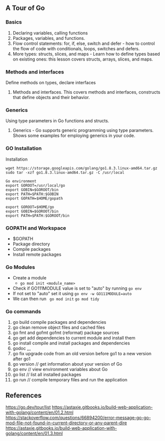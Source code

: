 ## A Tour of Go

### Basics
1. Declaring variables, calling functions
2. Packages, variables, and functions.
3. Flow control statements: for, if, else, switch and defer - how to control the flow of code with conditionals, loops, switches and defers.
4. More types: structs, slices, and maps - Learn how to define types based on existing ones: this lesson covers structs, arrays, slices, and maps.

### Methods and interfaces
Define methods on types, declare interfaces
1. Methods and interfaces. This covers methods and interfaces, constructs that define objects and their behavior.

### Generics
Using type parameters in Go functions and structs.
1. Generics - Go supports generic programming using type parameters. Shows some examples for employing generics in your code.

### GO Installation
Installation
```
wget https://storage.googleapis.com/golang/go1.8.3.linux-amd64.tar.gz
sudo tar -xzf go1.8.3.linux-amd64.tar.gz -C /usr/local 

Go environment
export GOROOT=/usr/local/go
export GOBIN=$GOROOT/bin
export PATH=$PATH:$GOBIN
export GOPATH=$HOME/gopath
```

```
export GOROOT=$HOME/go
export GOBIN=$GOROOT/bin
export PATH=$PATH:$GOROOT/bin
```

### GOPATH and Workspace 
- $GOPATH
- Package directory
- Compile packages
- Install remote packages

### Go Modules 
- Create a module
  - ```go mod init <module_name>```
- Check if GO111MODULE value is set to "auto" by running ```go env```
- If not set to "auto" set it using ```go env -w GO111MODULE=auto```
- We can then run ``` go mod init```  ```go mod tidy```

### Go commands
1. go build
   compile packages and dependencies
2. go clean
   remove object files and cached files
3. go fmt and gofmt
   gofmt (reformat) package sources
4. go get
   add dependencies to current module and install them
5. go install
   compile and install packages and dependencies
6. godoc
   ,,,
8. go fix 
   upgrade code from an old version before go1 to a new version after go1
9. go version // get information about your version of Go
10. go env // view environment variables about Go
11. go list // list all installed packages
12. go run // compile temporary files and run the application

## References
https://go.dev/tour/list
https://astaxie.gitbooks.io/build-web-application-with-golang/content/en/01.2.html
https://stackoverflow.com/questions/66894200/error-message-go-go-mod-file-not-found-in-current-directory-or-any-parent-dire
https://astaxie.gitbooks.io/build-web-application-with-golang/content/en/01.3.html
